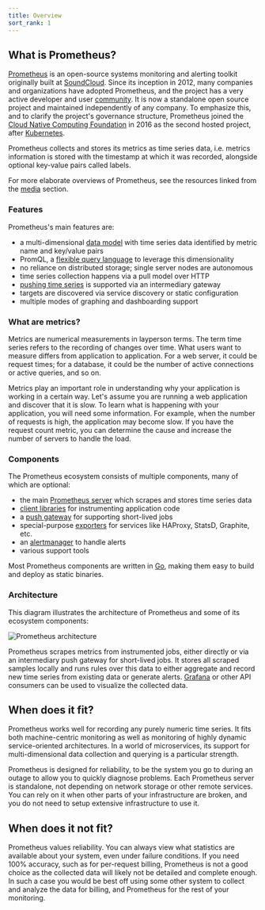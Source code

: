 ```yaml
---
title: Overview
sort_rank: 1
---
```


## What is Prometheus?

[Prometheus](https://github.com/prometheus) is an open-source systems
monitoring and alerting toolkit originally built at
[SoundCloud](http://soundcloud.com). Since its inception in 2012, many
companies and organizations have adopted Prometheus, and the project has a very
active developer and user [community](/community). It is now a standalone open source project
and maintained independently of any company. To emphasize this, and to clarify
the project's governance structure, Prometheus joined the
[Cloud Native Computing Foundation](https://cncf.io/) in 2016
as the second hosted project, after [Kubernetes](http://kubernetes.io/).

Prometheus collects and stores its metrics as time series data, i.e. metrics information is stored with the timestamp at which it was recorded, alongside optional key-value pairs called labels.

For more elaborate overviews of Prometheus, see the resources linked from the
[media](/docs/introduction/media/) section.

### Features

Prometheus's main features are:

* a multi-dimensional [data model](/docs/concepts/data_model/) with time series data identified by metric name and key/value pairs
* PromQL, a [flexible query language](/docs/prometheus/latest/querying/basics/)
  to leverage this dimensionality
* no reliance on distributed storage; single server nodes are autonomous
* time series collection happens via a pull model over HTTP
* [pushing time series](/docs/instrumenting/pushing/) is supported via an intermediary gateway
* targets are discovered via service discovery or static configuration
* multiple modes of graphing and dashboarding support

### What are metrics?

Metrics are numerical measurements in layperson terms. The term time series refers to the recording of changes over time. What users want to measure differs from application to application. For a web server, it could be request times; for a database, it could be the number of active connections or active queries, and so on.

Metrics play an important role in understanding why your application is working in a certain way. Let's assume you are running a web application and discover that it is slow. To learn what is happening with your application, you will need some information. For example, when the number of requests is high, the application may become slow. If you have the request count metric, you can determine the cause and increase the number of servers to handle the load.

### Components

The Prometheus ecosystem consists of multiple components, many of which are
optional:

* the main [Prometheus server](https://github.com/prometheus/prometheus) which scrapes and stores time series data
* [client libraries](/docs/instrumenting/clientlibs/) for instrumenting application code
* a [push gateway](https://github.com/prometheus/pushgateway) for supporting short-lived jobs
* special-purpose [exporters](/docs/instrumenting/exporters/) for services like HAProxy, StatsD, Graphite, etc.
* an [alertmanager](https://github.com/prometheus/alertmanager) to handle alerts
* various support tools

Most Prometheus components are written in [Go](https://golang.org/), making
them easy to build and deploy as static binaries.

### Architecture

This diagram illustrates the architecture of Prometheus and some of
its ecosystem components:

![Prometheus architecture](/assets/docs/architecture.svg)

Prometheus scrapes metrics from instrumented jobs, either directly or via an
intermediary push gateway for short-lived jobs. It stores all scraped samples
locally and runs rules over this data to either aggregate and record new time
series from existing data or generate alerts. [Grafana](https://grafana.com/) or
other API consumers can be used to visualize the collected data.

## When does it fit?

Prometheus works well for recording any purely numeric time series. It fits
both machine-centric monitoring as well as monitoring of highly dynamic
service-oriented architectures. In a world of microservices, its support for
multi-dimensional data collection and querying is a particular strength.

Prometheus is designed for reliability, to be the system you go to
during an outage to allow you to quickly diagnose problems. Each Prometheus
server is standalone, not depending on network storage or other remote services.
You can rely on it when other parts of your infrastructure are broken, and
you do not need to setup extensive infrastructure to use it.

## When does it not fit?

Prometheus values reliability. You can always view what statistics are
available about your system, even under failure conditions. If you need 100%
accuracy, such as for per-request billing, Prometheus is not a good choice as
the collected data will likely not be detailed and complete enough. In such a
case you would be best off using some other system to collect and analyze the
data for billing, and Prometheus for the rest of your monitoring.
